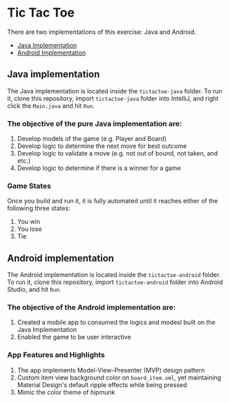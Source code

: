 Tic Tac Toe
===========
There are two implementations of this exercise: Java and Android.

* [Java Implementation](#java-implementation)
* [Android Implementation](#android-implementation)

## Java implementation
The Java implementation is located inside the `tictactoe-java` folder.  To run it, clone this repository, import `tictactoe-java` folder into IntelliJ, and right click the `Main.java` and hit `Run`.

### The objective of the pure Java implementation are:

1. Develop models of the game (e.g. Player and Board)
2. Develop logic to determine the next move for best outcome
3. Develop logic to validate a move (e.g. not out of bound, not taken, and etc.)
4. Develop logic to determine if there is a winner for a game

### Game States
Once you build and run it, it is fully automated until it reaches either of the following three states: 

1. You win 
2. You lose
3. Tie



## Android implementation
The Android implementation is located inside the `tictactoe-android` folder.  To run it, clone this repository, import `tictactoe-android` folder into Android Studio, and hit `Run`.

### The objective of the Android implementation are:

1. Created a mobile app to consumed the logics and modesl built on the Java Implementation
2. Enabled the game to be user interactive

### App Features and Highlights

1. The app implements Model-View-Presenter (MVP) design pattern
2. Custom item view background color on `board_item.xml`, yet maintaining Material Design's default ripple effects while being pressed
3. Mimic the color theme of hipmunk
